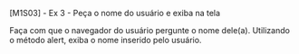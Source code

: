 [M1S03] - Ex 3 - Peça o nome do usuário e exiba na tela

Faça com que o navegador do usuário pergunte o nome dele(a). Utilizando o método alert, exiba o nome inserido pelo usuário.